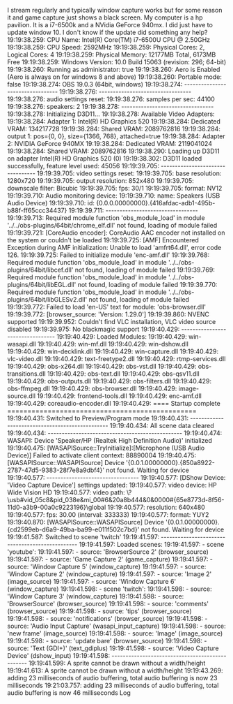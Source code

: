 I stream regularly and typically window capture works but for some reason it and game capture just shows a black screen. My computer is a hp pavilion. It is a i7-6500k and a NVidia GeForce 940mx. I did just have to update window 10. I don't know if the update did something any help?
19:19:38.259: CPU Name: Intel(R) Core(TM) i7-6500U CPU @ 2.50GHz
19:19:38.259: CPU Speed: 2592MHz
19:19:38.259: Physical Cores: 2, Logical Cores: 4
19:19:38.259: Physical Memory: 12177MB Total, 6173MB Free
19:19:38.259: Windows Version: 10.0 Build 15063 (revision: 296; 64-bit)
19:19:38.260: Running as administrator: true
19:19:38.260: Aero is Enabled (Aero is always on for windows 8 and above)
19:19:38.260: Portable mode: false
19:19:38.274: OBS 19.0.3 (64bit, windows)
19:19:38.274: ---------------------------------
19:19:38.276: ---------------------------------
19:19:38.276: audio settings reset:
19:19:38.276: 	samples per sec: 44100
19:19:38.276: 	speakers:        2
19:19:38.278: ---------------------------------
19:19:38.278: Initializing D3D11...
19:19:38.278: Available Video Adapters: 
19:19:38.284: 	Adapter 1: Intel(R) HD Graphics 520
19:19:38.284: 	  Dedicated VRAM: 134217728
19:19:38.284: 	  Shared VRAM:    2089762816
19:19:38.284: 	  output 1: pos={0, 0}, size={1366, 768}, attached=true
19:19:38.284: 	Adapter 2: NVIDIA GeForce 940MX
19:19:38.284: 	  Dedicated VRAM: 2119041024
19:19:38.284: 	  Shared VRAM:    2089762816
19:19:38.290: Loading up D3D11 on adapter Intel(R) HD Graphics 520 (0)
19:19:38.302: D3D11 loaded successfully, feature level used: 45056
19:19:39.705: ---------------------------------
19:19:39.705: video settings reset:
19:19:39.705: 	base resolution:   1280x720
19:19:39.705: 	output resolution: 852x480
19:19:39.705: 	downscale filter:  Bicubic
19:19:39.705: 	fps:               30/1
19:19:39.705: 	format:            NV12
19:19:39.710: Audio monitoring device:
19:19:39.710: 	name: Speakers (USB Audio Device)
19:19:39.710: 	id: {0.0.0.00000000}.{416afdac-adb1-495b-b88f-ff65ccc34437}
19:19:39.711: ---------------------------------
19:19:39.713: Required module function 'obs_module_load' in module '../../obs-plugins/64bit/chrome_elf.dll' not found, loading of module failed
19:19:39.721: [CoreAudio encoder]: CoreAudio AAC encoder not installed on the system or couldn't be loaded
19:19:39.725: [AMF] Encountered Exception during AMF initialization: Unable to load 'amfrt64.dll', error code 126.
19:19:39.725: Failed to initialize module 'enc-amf.dll'
19:19:39.768: Required module function 'obs_module_load' in module '../../obs-plugins/64bit/libcef.dll' not found, loading of module failed
19:19:39.769: Required module function 'obs_module_load' in module '../../obs-plugins/64bit/libEGL.dll' not found, loading of module failed
19:19:39.770: Required module function 'obs_module_load' in module '../../obs-plugins/64bit/libGLESv2.dll' not found, loading of module failed
19:19:39.772: Failed to load 'en-US' text for module: 'obs-browser.dll'
19:19:39.772: [browser_source: 'Version: 1.29.0']
19:19:39.860: NVENC supported
19:19:39.952: Couldn't find VLC installation, VLC video source disabled
19:19:39.975: No blackmagic support
19:19:40.429: ---------------------------------
19:19:40.429:   Loaded Modules:
19:19:40.429:     win-wasapi.dll
19:19:40.429:     win-mf.dll
19:19:40.429:     win-dshow.dll
19:19:40.429:     win-decklink.dll
19:19:40.429:     win-capture.dll
19:19:40.429:     vlc-video.dll
19:19:40.429:     text-freetype2.dll
19:19:40.429:     rtmp-services.dll
19:19:40.429:     obs-x264.dll
19:19:40.429:     obs-vst.dll
19:19:40.429:     obs-transitions.dll
19:19:40.429:     obs-text.dll
19:19:40.429:     obs-qsv11.dll
19:19:40.429:     obs-outputs.dll
19:19:40.429:     obs-filters.dll
19:19:40.429:     obs-ffmpeg.dll
19:19:40.429:     obs-browser.dll
19:19:40.429:     image-source.dll
19:19:40.429:     frontend-tools.dll
19:19:40.429:     enc-amf.dll
19:19:40.429:     coreaudio-encoder.dll
19:19:40.429: ==== Startup complete ===============================================
19:19:40.431: Switched to Preview/Program mode
19:19:40.431: ------------------------------------------------
19:19:40.434: All scene data cleared
19:19:40.434: ------------------------------------------------
19:19:40.474: WASAPI: Device 'Speaker/HP (Realtek High Definition Audio)' initialized
19:19:40.475: [WASAPISource::TryInitialize]:[Microphone (USB Audio Device)] Failed to activate client context: 88890004
19:19:40.475: [WASAPISource::WASAPISource] Device '{0.0.1.00000000}.{850a8922-2787-47d5-9383-28f7e8a9dbf4}' not found.  Waiting for device
19:19:40.577: ---------------------------------
19:19:40.577: [DShow Device: 'Video Capture Device'] settings updated: 
19:19:40.577: 	video device: HP Wide Vision HD
19:19:40.577: 	video path: \\?\usb#vid_05c8&pid_038e&mi_00#6&20a8b444&0&0000#{65e8773d-8f56-11d0-a3b9-00a0c9223196}\global
19:19:40.577: 	resolution: 640x480
19:19:40.577: 	fps: 30.00 (interval: 333333)
19:19:40.577: 	format: YUY2
19:19:40.870: [WASAPISource::WASAPISource] Device '{0.0.1.00000000}.{cd2599eb-d6a9-49ba-ba99-e011f502c7bd}' not found.  Waiting for device
19:19:41.587: Switched to scene 'twitch'
19:19:41.597: ------------------------------------------------
19:19:41.597: Loaded scenes:
19:19:41.597: - scene 'youtube':
19:19:41.597:     - source: 'BrowserSource 2' (browser_source)
19:19:41.597:     - source: 'Game Capture 2' (game_capture)
19:19:41.597:     - source: 'Window Capture 5' (window_capture)
19:19:41.597:     - source: 'Window Capture 2' (window_capture)
19:19:41.597:     - source: 'Image 2' (image_source)
19:19:41.597:     - source: 'Window Capture 6' (window_capture)
19:19:41.598: - scene 'twitch':
19:19:41.598:     - source: 'Window Capture 3' (window_capture)
19:19:41.598:     - source: 'BrowserSource' (browser_source)
19:19:41.598:     - source: 'comments' (browser_source)
19:19:41.598:     - source: 'tips' (browser_source)
19:19:41.598:     - source: 'notifications' (browser_source)
19:19:41.598:     - source: 'Audio Input Capture' (wasapi_input_capture)
19:19:41.598:     - source: 'new frame' (image_source)
19:19:41.598:     - source: 'Image' (image_source)
19:19:41.598:     - source: 'update bare' (browser_source)
19:19:41.598:     - source: 'Text (GDI+)' (text_gdiplus)
19:19:41.598:     - source: 'Video Capture Device' (dshow_input)
19:19:41.598: ------------------------------------------------
19:19:41.599: A sprite cannot be drawn without a width/height
19:19:41.613: A sprite cannot be drawn without a width/height
19:19:43.269: adding 23 milliseconds of audio buffering, total audio buffering is now 23 milliseconds
19:21:03.757: adding 23 milliseconds of audio buffering, total audio buffering is now 46 milliseconds
 Log